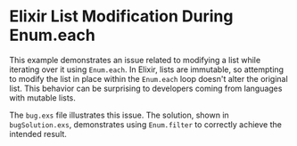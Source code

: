 # Elixir List Modification During Enum.each
This example demonstrates an issue related to modifying a list while iterating over it using `Enum.each`.  In Elixir, lists are immutable, so attempting to modify the list in place within the `Enum.each` loop doesn't alter the original list.  This behavior can be surprising to developers coming from languages with mutable lists.

The `bug.exs` file illustrates this issue. The solution, shown in `bugSolution.exs`, demonstrates using `Enum.filter` to correctly achieve the intended result.
